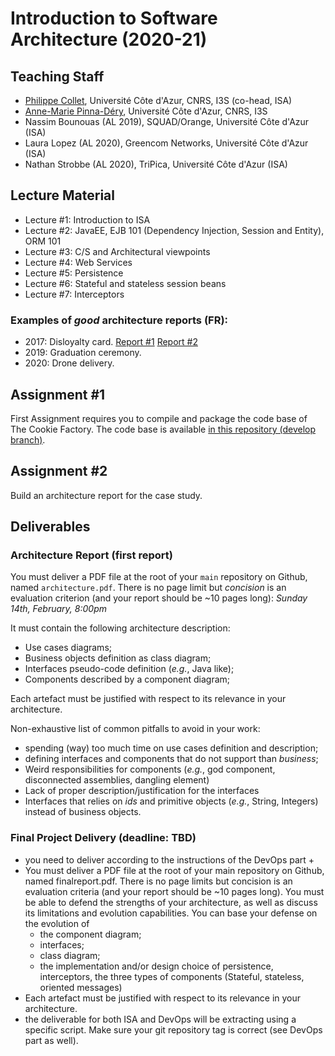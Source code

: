 # Introduction to Software Architecture (2020-21)

## Teaching Staff

  * [Philippe Collet](collet@i3s.unice.fr), Université Côte d'Azur, CNRS, I3S (co-head, ISA)
  * [Anne-Marie Pinna-Déry](pinna@unice.fr), Université Côte d'Azur, CNRS, I3S
  * Nassim Bounouas (AL 2019), SQUAD/Orange, Université Côte d'Azur (ISA)
  * Laura Lopez (AL 2020), Greencom Networks, Université Côte d'Azur (ISA)
  * Nathan Strobbe (AL 2020), TriPica, Université Côte d'Azur (ISA)


## Lecture Material

  - Lecture #1: Introduction to ISA
  - Lecture #2: JavaEE, EJB 101 (Dependency Injection, Session and Entity), ORM 101
  - Lecture #3: C/S and Architectural viewpoints
  - Lecture #4: Web Services
  - Lecture #5: Persistence
  - Lecture #6: Stateful and stateless session beans
  - Lecture #7: Interceptors

### Examples of _good_ architecture reports (FR):

  - 2017: Disloyalty card. [Report #1](https://github.com/collet/isa-devops/blob/master/ISA/reports_examples/2017_1.pdf) [Report #2](https://github.com/collet/isa-devops/blob/master/ISA/reports_examples/2017_2.pdf)
  - 2019: Graduation ceremony.  
  - 2020: Drone delivery. 
  
## Assignment #1

First Assignment requires you to compile and package the code base of The Cookie Factory. The code base is available [in this repository (develop branch)](https://github.com/collet/4A_ISA_TheCookieFactory).

## Assignment #2

Build an architecture report for the case study.

## Deliverables

### Architecture Report (first report)

You must deliver a PDF file at the root of your `main` repository on Github, named `architecture.pdf`. There is no page limit but _concision_ is an evaluation criterion (and your report should be ~10 pages long): *Sunday 14th, February, 8:00pm*

It must contain the following architecture description:

  - Use cases diagrams;
  - Business objects definition as class diagram;
  - Interfaces pseudo-code definition (_e.g._, Java like);
  - Components described by a component diagram;

Each artefact must be justified with respect to its relevance in your architecture.

Non-exhaustive list of common pitfalls to avoid in your work:

  - spending (way) too much time on use cases definition and description;
  - defining interfaces and components that do not support than _business_;
  - Weird responsibilities for components (_e.g._, god component, disconnected assemblies, dangling element)
  - Lack of proper description/justification for the interfaces
  - Interfaces that relies on _ids_ and primitive objects (_e.g._, String, Integers) instead of business objects.


### Final Project Delivery (deadline: TBD)

  - you need to deliver according to the instructions of the DevOps part +
  - You must deliver a PDF file at the root of your main repository on Github, named finalreport.pdf. There is no page limits but concision is an evaluation criteria (and your report should be ~10 pages long). You must be able to defend the strengths of your architecture, as well as discuss its limitations and evolution capabilities. You can base your defense on the evolution of          
      - the component diagram; 
      - interfaces;
      - class diagram;
      - the implementation and/or design choice of persistence, interceptors, the three types of components (Stateful, stateless, oriented messages)
  - Each artefact must be justified with respect to its relevance in your architecture.
  - the deliverable for both ISA and DevOps will be extracting using a specific script. Make sure your git repository tag is correct (see DevOps part as well).
  
  
  
  
